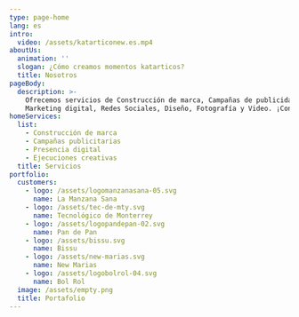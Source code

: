 ```yaml
---
type: page-home
lang: es
intro:
  video: /assets/katarticonew.es.mp4
aboutUs:
  animation: ''
  slogan: ¿Cómo creamos momentos katarticos?
  title: Nosotros
pageBody:
  description: >-
    Ofrecemos servicios de Construcción de marca, Campañas de publicidad,
    Marketing digital, Redes Sociales, Diseño, Fotografía y Video. ¡Conócenos!
homeServices:
  list:
    - Construcción de marca
    - Campañas publicitarias
    - Presencia digital
    - Ejecuciones creativas
  title: Servicios
portfolio:
  customers:
    - logo: /assets/logomanzanasana-05.svg
      name: La Manzana Sana
    - logo: /assets/tec-de-mty.svg
      name: Tecnológico de Monterrey
    - logo: /assets/logopandepan-02.svg
      name: Pan de Pan
    - logo: /assets/bissu.svg
      name: Bissu
    - logo: /assets/new-marias.svg
      name: New Marias
    - logo: /assets/logobolrol-04.svg
      name: Bol Rol
  image: /assets/empty.png
  title: Portafolio
---
```


